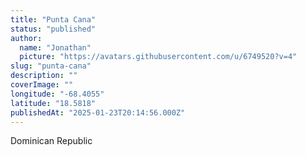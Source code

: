 ```yaml
---
title: "Punta Cana"
status: "published"
author:
  name: "Jonathan"
  picture: "https://avatars.githubusercontent.com/u/6749520?v=4"
slug: "punta-cana"
description: ""
coverImage: ""
longitude: "-68.4055"
latitude: "18.5818"
publishedAt: "2025-01-23T20:14:56.000Z"
---
```


Dominican Republic
